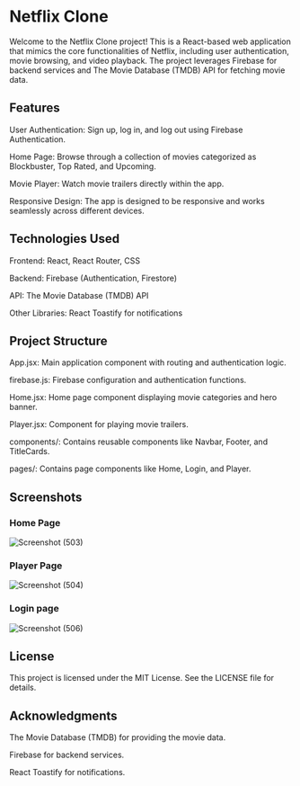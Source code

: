# Netflix Clone
Welcome to the Netflix Clone project! This is a React-based web application that mimics the core functionalities of Netflix, including user authentication, movie browsing, and video playback. The project leverages Firebase for backend services and The Movie Database (TMDB) API for fetching movie data.

## Features
User Authentication: Sign up, log in, and log out using Firebase Authentication.

Home Page: Browse through a collection of movies categorized as Blockbuster, Top Rated, and Upcoming.

Movie Player: Watch movie trailers directly within the app.

Responsive Design: The app is designed to be responsive and works seamlessly across different devices.

## Technologies Used
Frontend: React, React Router, CSS

Backend: Firebase (Authentication, Firestore)

API: The Movie Database (TMDB) API

Other Libraries: React Toastify for notifications

## Project Structure
App.jsx: Main application component with routing and authentication logic.

firebase.js: Firebase configuration and authentication functions.

Home.jsx: Home page component displaying movie categories and hero banner.

Player.jsx: Component for playing movie trailers.

components/: Contains reusable components like Navbar, Footer, and TitleCards.

pages/: Contains page components like Home, Login, and Player.

## Screenshots
### Home Page
![Screenshot (503)](https://github.com/user-attachments/assets/578fcf0e-b942-4b89-ae92-02b8e37a66ab)


### Player Page
![Screenshot (504)](https://github.com/user-attachments/assets/24e17f39-8fea-43a7-a531-f5067539a67d)


### Login page
![Screenshot (506)](https://github.com/user-attachments/assets/9c9f195d-aeef-49d6-829d-0269d717981a)

## License
This project is licensed under the MIT License. See the LICENSE file for details.

## Acknowledgments
The Movie Database (TMDB) for providing the movie data.

Firebase for backend services.

React Toastify for notifications.
